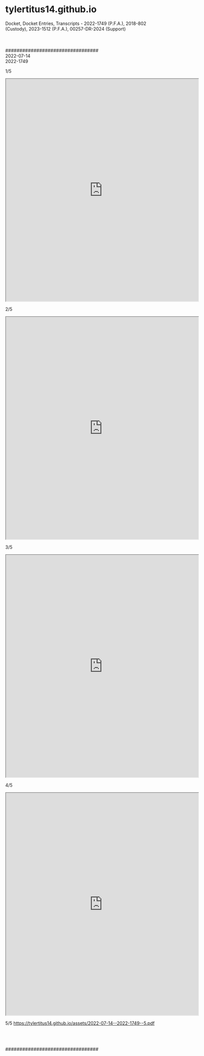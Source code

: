 # tylertitus14.github.io
Docket, Docket Entries, Transcripts - 2022-1749 (P.F.A.), 2018-802 (Custody), 2023-1512 (P.F.A.), 00257-DR-2024 (Support)
<br><br><br><br>
#################################  
2022-07-14  
2022-1749  

1/5  
<iframe src="https://tylertitus14.github.io/assets/2022-07-14--2022-1749--1.pdf" width="120%" height="700px"></iframe>
<br>

2/5
<iframe src="https://tylertitus14.github.io/assets/2022-07-14--2022-1749--2.pdf" width="120%" height="700px"></iframe>  
<br>

3/5
<iframe src="https://tylertitus14.github.io/assets/2022-07-14--2022-1749--3.pdf" width="120%" height="700px"></iframe>  
<br>

4/5
<iframe src="https://tylertitus14.github.io/assets/2022-07-14--2022-1749--4.pdf" width="120%" height="700px"></iframe>  
<br>

5/5
<a href="https://tylertitus14.github.io/assets/2022-07-14--2022-1749--5.pdf">https://tylertitus14.github.io/assets/2022-07-14--2022-1749--5.pdf</a>

<br><br><br>
#################################
